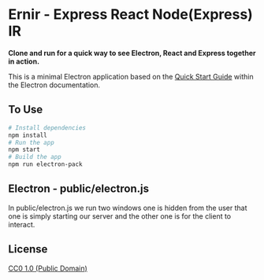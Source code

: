 # Ernir - Express React Node(Express) IR

**Clone and run for a quick way to see Electron, React and Express together in action.**

This is a minimal Electron application based on the [Quick Start Guide](https://electronjs.org/docs/tutorial/quick-start) within the Electron documentation.

## To Use
```bash
# Install dependencies
npm install
# Run the app
npm start
# Build the app
npm run electron-pack
```

## Electron - public/electron.js

In public/electron.js we run two windows one is hidden from the user that one is simply starting our server and the other one is for the client to interact.

## License

[CC0 1.0 (Public Domain)](LICENSE.md)
